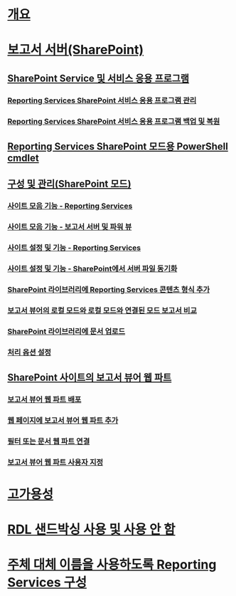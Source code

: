 # [개요](reporting-services-report-server.md)  
# [보고서 서버(SharePoint)](reporting-services-report-server-sharepoint-mode.md)  
## [SharePoint Service 및 서비스 응용 프로그램](reporting-services-sharepoint-service-and-service-applications.md)  
### [Reporting Services SharePoint 서비스 응용 프로그램 관리](manage-a-reporting-services-sharepoint-service-application.md)  
### [Reporting Services SharePoint 서비스 응용 프로그램 백업 및 복원](backup-and-restore-reporting-services-sharepoint-service-applications.md)  
## [Reporting Services SharePoint 모드용 PowerShell cmdlet](powershell-cmdlets-for-reporting-services-sharepoint-mode.md)  
## [구성 및 관리(SharePoint 모드)](configuration-and-administration-of-a-report-server.md)  
### [사이트 모음 기능 - Reporting Services](site-collection-features-reporting-services.md)  
### [사이트 모음 기능 - 보고서 서버 및 파워 뷰](site-collection-features-report-server-and-power-view.md)  
### [사이트 설정 및 기능 - Reporting Services](site-settings-and-features-reporting-services.md)  
### [사이트 설정 및 기능 - SharePoint에서 서버 파일 동기화](activate-the-report-server-file-sync-feature-in-sharepoint-ca.md)  
### [SharePoint 라이브러리에 Reporting Services 콘텐츠 형식 추가](add-reporting-services-content-types-to-a-sharepoint-library.md)  
### [보고서 뷰어의 로컬 모드와 로컬 모드와 연결된 모드 보고서 비교](local-mode-vs-connected-mode-reports-in-the-report-viewer.md)  
### [SharePoint 라이브러리에 문서 업로드](upload-documents-to-a-sharepoint-library-reporting-services-in-sharepoint-mode.md)  
### [처리 옵션 설정](set-processing-options-reporting-services-in-sharepoint-integrated-mode.md)  
## [SharePoint 사이트의 보고서 뷰어 웹 파트](report-viewer-web-part-on-a-sharepoint-site.md)  
### [보고서 뷰어 웹 파트 배포](deploy-report-viewer-web-part.md)
### [웹 페이지에 보고서 뷰어 웹 파트 추가](add-report-viewer-web-part-to-page.md)
### [필터 또는 문서 웹 파트 연결](connect-filter-or-documents-web-part-sharepoint-integrated-mode.md)  
### [보고서 뷰어 웹 파트 사용자 지정](customize-the-report-viewer-web-part.md)  
# [고가용성](high-availability-reporting-services.md)  
# [RDL 샌드박싱 사용 및 사용 안 함](enable-and-disable-rdl-sandboxing.md)  
# [주체 대체 이름을 사용하도록 Reporting Services 구성](configure-reporting-services-to-use-a-subject-alternative-name.md)  
